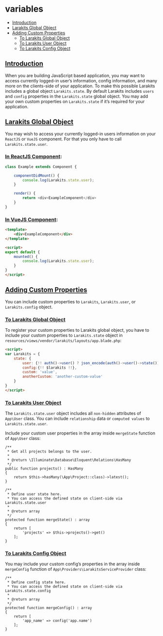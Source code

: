 # variables

* [Introduction](#introduction)
* [Larakits Global Object](#larakits-global-object)
* [Adding Custom Properties](#adding-custom-properties)
	* [To Larakits Global Object](#to-larakits-global-object)
	* [To Larakits User Object](#to-larakits-user-object)
	* [To Larakits Config Object](#to-larakits-config-object)

## [Introduction](#introduction)
When you are building JavaScript based application, you may want to access currently logged-in user’s information, config information, and many more on the clients-side of your application. To make this possible Larakits includes a global object `Larakits.state`. By default Larakits includes `users` and `config` properties in the `Larakits.state` global object. You may add your own custom properties on `Larakits.state` if it’s required for your application.

## [Larakits Global Object](#larakits-global-object)
You may wish to access your currently logged-in users information on your `ReactJS` or `VueJS` component. For that you only have to call `Larakits.state.user`.

### [In ReactJS Component](#):

```javascript
class Example extends Component {

	componentDidMount() {
		console.log(Larakits.state.user);
	}

	render() {
 		return <div>ExampleComponent</div>
	}
}
```

### [In VueJS Component](#):

```html
<template>
	<div>ExampleComponent</div>
</template>

<script>
export default {
	mounted() {
		console.log(Larakits.state.user);
	}
}
</script>
```

## [Adding Custom Properties](#adding-custom-properties)
You can include custom properties to `Larakits`, `Larakits.user`, or `Larakits.config` object. 

### [To Larakits Global Object](#to-larakits-global-object)
To register your custom properties to Larakits global object, you have to include your custom properties to `Larakits.state` object in `resources/views/vendor/larakits/layouts/app.blade.php`:

```html
<script>
var Larakits = {
	state: {
		user: {!! auth()->user() ? json_encode(auth()->user()->state()) : 'null' !!},
		config:{!! $larakits !!},
		custom: 'value',
		anotherCustom: 'another-custom-value'
	}
}
</script>
```

### [To Larakits User Object](#to-larakits-user-object)
The `Larakits.state.user` object includes all `non-hidden` attributes of `App\User` class. You can include `relationship` data or `computed values` to `Larakits.state.user`. 

Include your custom user properties in the array inside `mergeState` function of `App\User` class:

```
/**
 * Get all projects belongs to the user.
 *
 * @return \Illuminate\Database\Eloquent\Relations\HasMany
 */
public function projects() : HasMany
{
	return $this->hasMany(\App\Project::class)->latest();
}

/**
 * Define user state here.
 * You can access the defined state on client-side via Larakits.state.user
 *
 * @return array
 */
protected function mergeState() : array
{
	return [
		'projects' => $this->projects()->get()
	];
}
```

### [To Larakits Config Object](#to-larakits-config-object)
You may include your custom config’s properties in the array inside `mergeConfig` function of `App\Providers\LarakitsServiceProvider` class:

```
/**
 * Define config state here.
 * You can access the defined state on client-side via Larakits.state.config
 *
 * @return array
 */
protected function mergeConfig() : array
{
	return [
		'app_name' => config('app.name')
	];
}
```